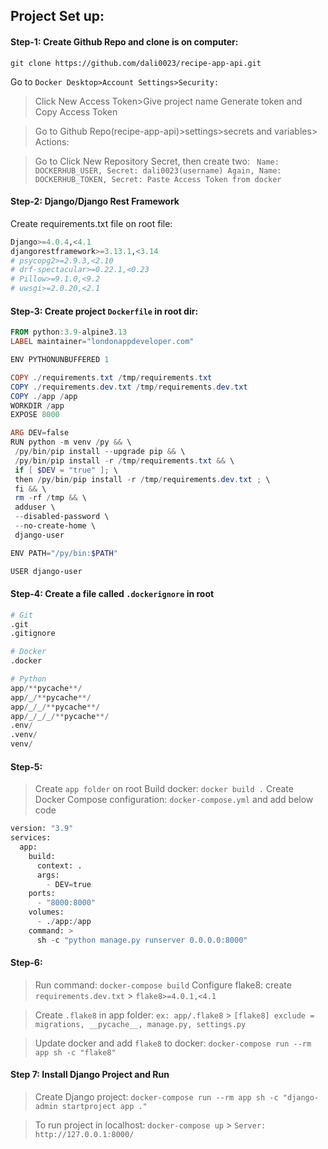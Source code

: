 ## Project Set up:

#### Step-1: Create Github Repo and clone is on computer:

`git clone https://github.com/dali0023/recipe-app-api.git`

Go to `Docker Desktop>Account Settings>Security:`

> Click New Access Token>Give project name
> Generate token and Copy Access Token

> Go to Github Repo(recipe-app-api)>settings>secrets and variables> Actions:

> Go to Click New Repository Secret, then create two:
> ` Name: DOCKERHUB_USER, Secret: dali0023(username)
   Again, Name: DOCKERHUB_TOKEN, Secret: Paste Access Token from docker`

#### Step-2: Django/Django Rest Framework

Create requirements.txt file on root file:

```python
Django>=4.0.4,<4.1
djangorestframework>=3.13.1,<3.14
# psycopg2>=2.9.3,<2.10
# drf-spectacular>=0.22.1,<0.23
# Pillow>=9.1.0,<9.2
# uwsgi>=2.0.20,<2.1
```

#### Step-3: Create project `Dockerfile` in root dir:

```powershell
FROM python:3.9-alpine3.13
LABEL maintainer="londonappdeveloper.com"

ENV PYTHONUNBUFFERED 1

COPY ./requirements.txt /tmp/requirements.txt
COPY ./requirements.dev.txt /tmp/requirements.dev.txt
COPY ./app /app
WORKDIR /app
EXPOSE 8000

ARG DEV=false
RUN python -m venv /py && \
 /py/bin/pip install --upgrade pip && \
 /py/bin/pip install -r /tmp/requirements.txt && \
 if [ $DEV = "true" ]; \
 then /py/bin/pip install -r /tmp/requirements.dev.txt ; \
 fi && \
 rm -rf /tmp && \
 adduser \
 --disabled-password \
 --no-create-home \
 django-user

ENV PATH="/py/bin:$PATH"

USER django-user
```

#### Step-4: Create a file called `.dockerignore` in root

```python
# Git
.git
.gitignore

# Docker
.docker

# Python
app/**pycache**/
app/_/**pycache**/
app/_/_/**pycache**/
app/_/_/_/**pycache**/
.env/
.venv/
venv/
```

#### Step-5:

> Create `app folder` on root
> Build docker: `docker build .`
> Create Docker Compose configuration: `docker-compose.yml` and add below code

```python
version: "3.9"
services:
  app:
    build:
      context: .
      args:
        - DEV=true
    ports:
      - "8000:8000"
    volumes:
      - ./app:/app
    command: >
      sh -c "python manage.py runserver 0.0.0.0:8000"
```

#### Step-6:

> Run command: `docker-compose build`
> Configure flake8: create `requirements.dev.txt` > `flake8>=4.0.1,<4.1`

> Create `.flake8` in app folder: `ex: app/.flake8` > `[flake8]
exclude =
  migrations,
  __pycache__,
  manage.py,
  settings.py`

> Update docker and add `flake8` to docker:
> `docker-compose run --rm app sh -c "flake8"`

#### Step 7: Install Django Project and Run

> Create Django project:
> `docker-compose run --rm app sh -c "django-admin startproject app ."`

> To run project in localhost: `docker-compose up` > `Server: http://127.0.0.1:8000/`
